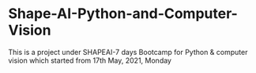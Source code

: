 # Shape-AI-Python-and-Computer-Vision
This is a project under SHAPEAI-7 days Bootcamp for Python &amp; computer vision which started from 17th May, 2021, Monday
